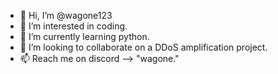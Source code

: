 - 👋 Hi, I’m @wagone123
- 👀 I’m interested in coding.
- 🌱 I’m currently learning python.
- 💞️ I’m looking to collaborate on a DDoS amplification project.
- 📫 Reach me on discord --> "wagone."


